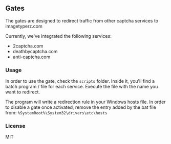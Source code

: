 ## Gates

The gates are designed to redirect traffic from other captcha services to imagetyperz.com

Currently, we've integrated the following services:

- 2captcha.com
- deathbycaptcha.com
- anti-captcha.com

### Usage

In order to use the gate, check the `scripts` folder. Inside it, you'll find a batch program / file for each service.
Execute the file with the name you want to redirect.

The program will write a redirection rule in your Windows hosts file. In order to disable a gate once activated, remove the entry added by the bat file from: `%SystemRoot%\System32\drivers\etc\hosts`

### License
MIT